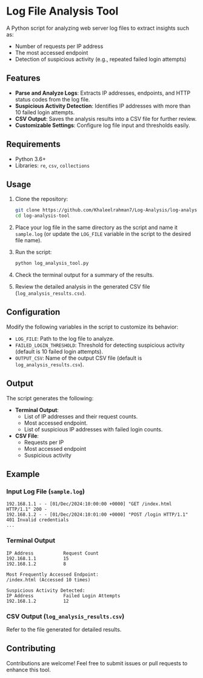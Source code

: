 
# Log File Analysis Tool

A Python script for analyzing web server log files to extract insights such as:
- Number of requests per IP address
- The most accessed endpoint
- Detection of suspicious activity (e.g., repeated failed login attempts)

## Features

- **Parse and Analyze Logs**: Extracts IP addresses, endpoints, and HTTP status codes from the log file.
- **Suspicious Activity Detection**: Identifies IP addresses with more than 10 failed login attempts.
- **CSV Output**: Saves the analysis results into a CSV file for further review.
- **Customizable Settings**: Configure log file input and thresholds easily.

## Requirements

- Python 3.6+
- Libraries: `re`, `csv`, `collections`

## Usage

1. Clone the repository:
   ```bash
   git clone https://github.com/Khaleelrahman7/Log-Analysis/log-analysis-tool.git
   cd log-analysis-tool
   ```

2. Place your log file in the same directory as the script and name it `sample.log` (or update the `LOG_FILE` variable in the script to the desired file name).

3. Run the script:
   ```bash
   python log_analysis_tool.py
   ```

4. Check the terminal output for a summary of the results.

5. Review the detailed analysis in the generated CSV file (`log_analysis_results.csv`).

## Configuration

Modify the following variables in the script to customize its behavior:
- `LOG_FILE`: Path to the log file to analyze.
- `FAILED_LOGIN_THRESHOLD`: Threshold for detecting suspicious activity (default is 10 failed login attempts).
- `OUTPUT_CSV`: Name of the output CSV file (default is `log_analysis_results.csv`).

## Output

The script generates the following:
- **Terminal Output**:
  - List of IP addresses and their request counts.
  - Most accessed endpoint.
  - List of suspicious IP addresses with failed login counts.
- **CSV File**:
  - Requests per IP
  - Most accessed endpoint
  - Suspicious activity

## Example

### Input Log File (`sample.log`)
```
192.168.1.1 - - [01/Dec/2024:10:00:00 +0000] "GET /index.html HTTP/1.1" 200 -
192.168.1.2 - - [01/Dec/2024:10:01:00 +0000] "POST /login HTTP/1.1" 401 Invalid credentials
...
```

### Terminal Output
```
IP Address           Request Count
192.168.1.1          15
192.168.1.2          8

Most Frequently Accessed Endpoint:
/index.html (Accessed 10 times)

Suspicious Activity Detected:
IP Address           Failed Login Attempts
192.168.1.2          12
```

### CSV Output (`log_analysis_results.csv`)
Refer to the file generated for detailed results.

## Contributing

Contributions are welcome! Feel free to submit issues or pull requests to enhance this tool.




